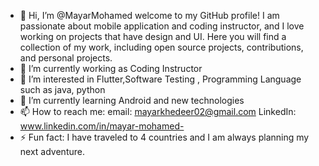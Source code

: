 - 👋 Hi, I’m @MayarMohamed
  welcome to my GitHub profile! I am passionate about mobile application and coding instructor, and I love working on projects that have design and UI.
  Here you will find a collection of my work, including open source projects, contributions, and personal projects.
- 💞️ I’m currently working as Coding Instructor
- 👀 I’m interested in Flutter,Software Testing , Programming Language such as java, python 
- 🌱 I’m currently learning Android and new technologies
- 📫 How to reach me: email: mayarkhedeer02@gmail.com
  LinkedIn: www.linkedin.com/in/mayar-mohamed-
- ⚡ Fun fact: I have traveled to 4 countries and I am always planning my next adventure.


